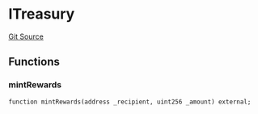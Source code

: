 # ITreasury
[Git Source](https://github.com/KlimaDAO/klimadao-solidity/blob/704b462e69030cb9a43680057bee91d745d579ba/src/protocol/staking/regular/KlimaStakingDistributor_v4.sol)


## Functions
### mintRewards


```solidity
function mintRewards(address _recipient, uint256 _amount) external;
```

